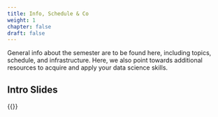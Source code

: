 ```yaml
---
title: Info, Schedule & Co
weight: 1
chapter: false
draft: false
---
```


General info about the semester are to be found here, including topics, schedule, and infrastructure. Here, we also point towards additional resources to acquire and apply your data science skills.

## Intro Slides

{{<gslides src="https://docs.google.com/presentation/d/1C9THc36g_xvPrPQUIiLRz2YGYJRl-jIgk5pfJFuxFE8/embed?start=false&loop=false&delayms=60000" >}}